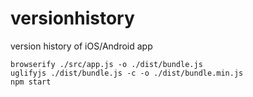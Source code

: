 # versionhistory

version history of iOS/Android app

``` shell
browserify ./src/app.js -o ./dist/bundle.js
uglifyjs ./dist/bundle.js -c -o ./dist/bundle.min.js
npm start
```
